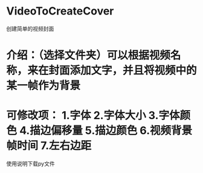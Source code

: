 # VideoToCreateCover
创建简单的视频封面

# 介绍：（选择文件夹）可以根据视频名称，来在封面添加文字，并且将视频中的某一帧作为背景

# 可修改项： 1.字体 2.字体大小 3.字体颜色 4.描边偏移量 5.描边颜色 6.视频背景帧时间 7.左右边距

使用说明下载py文件
